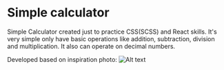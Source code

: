# Simple calculator
Simple Calculator created just to practice CSS(SCSS) and React skills.
It's very simple only have basic operations like addition, subtraction, division and multiplication. It also can operate on decimal numbers.

Developed based on inspiration photo:
![Alt text](https://cdnb.artstation.com/p/assets/images/images/017/013/661/large/mukul-negi-final-render.jpg?1554312337)

